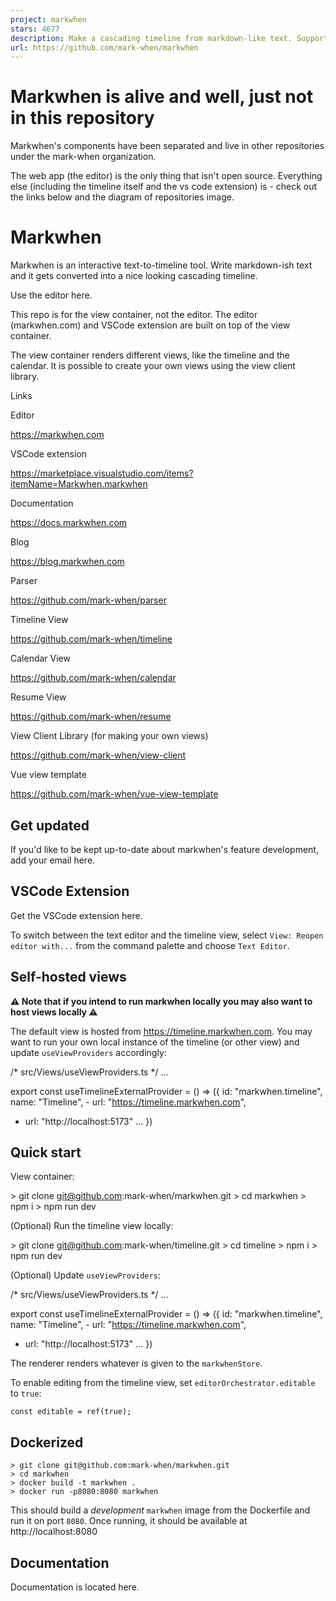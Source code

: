 ```yaml
---
project: markwhen
stars: 4677
description: Make a cascading timeline from markdown-like text. Supports simple American/European date styles, ISO8601, images, links, locations, and more.
url: https://github.com/mark-when/markwhen
---
```


Markwhen is alive and well, just not in this repository
=======================================================

Markwhen's components have been separated and live in other repositories under the mark-when organization.

The web app (the editor) is the only thing that isn't open source. Everything else (including the timeline itself and the vs code extension) is - check out the links below and the diagram of repositories image.

Markwhen
========

Markwhen is an interactive text-to-timeline tool. Write markdown-ish text and it gets converted into a nice looking cascading timeline.

Use the editor here.

This repo is for the view container, not the editor. The editor (markwhen.com) and VSCode extension are built on top of the view container.

The view container renders different views, like the timeline and the calendar. It is possible to create your own views using the view client library.

Links

Editor

https://markwhen.com

VSCode extension

https://marketplace.visualstudio.com/items?itemName=Markwhen.markwhen

Documentation

https://docs.markwhen.com

Blog

https://blog.markwhen.com

Parser

https://github.com/mark-when/parser

Timeline View

https://github.com/mark-when/timeline

Calendar View

https://github.com/mark-when/calendar

Resume View

https://github.com/mark-when/resume

View Client Library (for making your own views)

https://github.com/mark-when/view-client

Vue view template

https://github.com/mark-when/vue-view-template

  

Get updated
-----------

If you'd like to be kept up-to-date about markwhen's feature development, add your email here.

  

VSCode Extension
----------------

Get the VSCode extension here.

To switch between the text editor and the timeline view, select `View: Reopen editor with...` from the command palette and choose `Text Editor`.

  

Self-hosted views
-----------------

**⚠️ Note that if you intend to run markwhen locally you may also want to host views locally ⚠️**

The default view is hosted from https://timeline.markwhen.com. You may want to run your own local instance of the timeline (or other view) and update `useViewProviders` accordingly:

/\* src/Views/useViewProviders.ts \*/
...

export const useTimelineExternalProvider = () => ({
  id: "markwhen.timeline",
  name: "Timeline",
\- url: "https://timeline.markwhen.com",
+ url: "http://localhost:5173"
...
})

Quick start
-----------

View container:

\> git clone git@github.com:mark-when/markwhen.git
\> cd markwhen
\> npm i
\> npm run dev

(Optional) Run the timeline view locally:

\> git clone git@github.com:mark-when/timeline.git
\> cd timeline
\> npm i
\> npm run dev

(Optional) Update `useViewProviders`:

/\* src/Views/useViewProviders.ts \*/
...

export const useTimelineExternalProvider = () => ({
  id: "markwhen.timeline",
  name: "Timeline",
\- url: "https://timeline.markwhen.com",
+ url: "http://localhost:5173"
...
})

The renderer renders whatever is given to the `markwhenStore`.

To enable editing from the timeline view, set `editorOrchestrator.editable` to `true`:

```
const editable = ref(true);
```

Dockerized
----------

```
> git clone git@github.com:mark-when/markwhen.git
> cd markwhen
> docker build -t markwhen .
> docker run -p8080:8080 markwhen
```

This should build a _development_ `markwhen` image from the Dockerfile and run it on port `8080`. Once running, it should be available at http://localhost:8080

Documentation
-------------

Documentation is located here.
